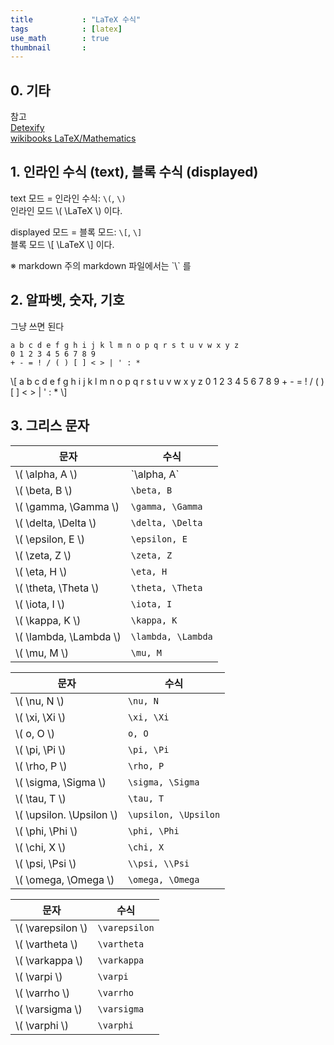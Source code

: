 ```yaml
---
title           : "LaTeX 수식"
tags            : [latex]
use_math        : true
thumbnail       : 
---
```

## 0. 기타
참고  
[Detexify](http://detexify.kirelabs.org/)  
[wikibooks LaTeX/Mathematics](https://en.wikibooks.org/wiki/LaTeX/Mathematics)

## 1. 인라인 수식 (text), 블록 수식 (displayed)
text 모드 = 인라인 수식: `\(`, `\)`  
인라인 모드 \\( \LaTeX \\) 이다.  
  
displayed 모드 = 블록 모드: `\[`, `\]`<br/>
블록 모드
\\[ \LaTeX \\]
이다.  

<div class="note" markdown=1>
※ markdown 주의  
markdown 파일에서는 `\` 를 
</div>

## 2. 알파벳, 숫자, 기호
그냥 쓰면 된다

```
a b c d e f g h i j k l m n o p q r s t u v w x y z
0 1 2 3 4 5 6 7 8 9
+ - = ! / ( ) [ ] < > | ' : *
```

\\[
a b c d e f g h i j k l m n o p q r s t u v w x y z 0 1 2 3 4 5 6 7 8 9 + - = ! / ( ) [ ] < > | ' : *
\\]

## 3. 그리스 문자

<div class="inline-table-container">
<table>
  <thead>
    <tr>
      <th> 문자 </th>
      <th> 수식 </th>
    </tr>
  </thead>
  <tbody>
    <tr>
      <td>\( \alpha, A \)</td>
      <td markdown=span>`\alpha, A`</td>
    </tr>
    <tr>
      <td>\( \beta, B \)</td>
      <td><code>&#92;beta, B</code></td>
    </tr>
    <tr>
      <td>\( \gamma, \Gamma \)</td>
      <td><code>&#92;gamma, &#92;Gamma</code></td>
    </tr>
    <tr>
      <td>\( \delta, \Delta \)</td>
      <td><code>&#92;delta, &#92;Delta</code></td>
    </tr>
    <tr>
      <td>\( \epsilon, E \)</td>
      <td><code>&#92;epsilon, E</code></td>
    </tr>
    <tr>
      <td>\( \zeta, Z \)</td>
      <td><code>&#92;zeta, Z</code></td>
    </tr>
    <tr>
      <td>\( \eta, H \)</td>
      <td><code>&#92;eta, H</code></td>
    </tr>
    <tr>
      <td>\( \theta, \Theta \)</td>
      <td><code>&#92;theta, &#92;Theta</code></td>
    </tr>
    <tr>
      <td>\( \iota, I \)</td>
      <td><code>&#92;iota, I</code></td>
    </tr>
    <tr>
      <td>\( \kappa, K \)</td>
      <td><code>&#92;kappa, K</code></td>
    </tr>
    <tr>
      <td>\( \lambda, \Lambda \)</td>
      <td><code>&#92;lambda, &#92;Lambda</code></td>
    </tr>
    <tr>
      <td>\( \mu, M \)</td>
      <td><code>&#92;mu, M</code></td>
    </tr>
  </tbody>
</table>

<table>
  <thead>
    <tr>
      <th> 문자 </th>
      <th> 수식 </th>
    </tr>
  </thead>
  <tbody>
    <tr>
      <td>\( \nu, N \)</td>
      <td><code>&#92;nu, N</code></td>
    </tr>
    <tr>
      <td>\( \xi, \Xi \)</td>
      <td><code>&#92;xi, &#92;Xi</code></td>
    </tr>
    <tr>
      <td>\( o, O \)</td>
      <td><code>o, O</code></td>
    </tr>
    <tr>
      <td>\( \pi, \Pi \)</td>
      <td><code>&#92;pi, &#92;Pi</code></td>
    </tr>
    <tr>
      <td>\( \rho, P \)</td>
      <td><code>&#92;rho, P</code></td>
    </tr>
    <tr>
      <td>\( \sigma, \Sigma \)</td>
      <td><code>&#92;sigma, &#92;Sigma</code></td>
    </tr>
    <tr>
      <td>\( \tau, T \)</td>
      <td><code>&#92;tau, T</code></td>
    </tr>
    <tr>
      <td>\( \upsilon. \Upsilon \)</td>
      <td><code>&#92;upsilon, &#92;Upsilon</code></td>
    </tr>
    <tr>
      <td>\( \phi, \Phi \)</td>
      <td><code>&#92;phi, &#92;Phi</code></td>
    </tr>
    <tr>
      <td>\( \chi, X \)</td>
      <td><code>&#92;chi, X</code></td>
    </tr>
    <tr>
      <td>\( \psi, \Psi \)</td>
      <td><code>&#92;\psi, &#92;\Psi</code></td>
    </tr>
    <tr>
      <td>\( \omega, \Omega \)</td>
      <td><code>&#92;omega, &#92;Omega</code></td>
    </tr>
  </tbody>
</table>

<table>
  <thead>
    <tr>
      <th> 문자 </th>
      <th> 수식 </th>
    </tr>
  </thead>
  <tbody>
    <tr>
      <td>\( \varepsilon \)</td>
      <td><code>&#92;varepsilon</code></td>
    </tr>
    <tr>
      <td>\( \vartheta \)</td>
      <td><code>&#92;vartheta</code></td>
    </tr>
    <tr>
      <td>\( \varkappa \)</td>
      <td><code>&#92;varkappa</code></td>
    </tr>
    <tr>
      <td>\( \varpi \)</td>
      <td><code>&#92;varpi</code></td>
    </tr>
    <tr>
      <td>\( \varrho \)</td>
      <td><code>&#92;varrho</code></td>
    </tr>
    <tr>
      <td>\( \varsigma \)</td>
      <td><code>&#92;varsigma</code></td>
    </tr>
    <tr>
      <td>\( \varphi \)</td>
      <td><code>&#92;varphi</code></td>
    </tr>
  </tbody>
</table>
</div>
